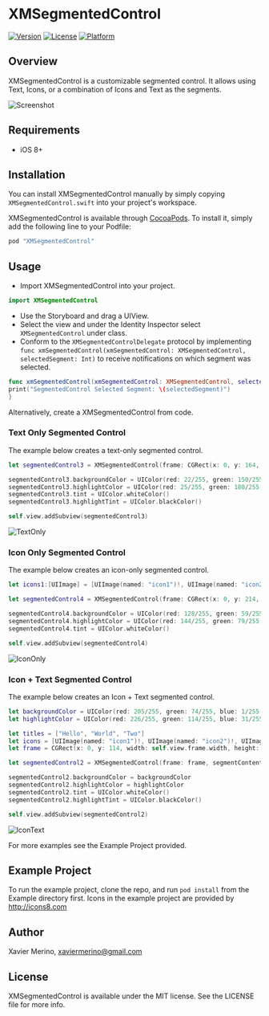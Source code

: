 # XMSegmentedControl

[![Version](https://img.shields.io/cocoapods/v/XMSegmentedControl.svg?style=flat)](http://cocoapods.org/pods/XMSegmentedControl)
[![License](https://img.shields.io/cocoapods/l/XMSegmentedControl.svg?style=flat)](http://cocoapods.org/pods/XMSegmentedControl)
[![Platform](https://img.shields.io/cocoapods/p/XMSegmentedControl.svg?style=flat)](http://cocoapods.org/pods/XMSegmentedControl)

## Overview
XMSegmentedControl is a customizable segmented control. It allows using Text, Icons, or a combination of Icons and Text as the segments.

![Screenshot](http://zippy.gfycat.com/SlimZestyGermanspitz.gif)

## Requirements
* iOS 8+

## Installation
You can install XMSegmentedControl manually by simply copying `XMSegmentedControl.swift` into your project's workspace.  

XMSegmentedControl is available through [CocoaPods](http://cocoapods.org).  To install it, simply add the following line to your Podfile:

```ruby
pod "XMSegmentedControl"
```
## Usage

* Import XMSegmentedControl into your project. 

```Swift
import XMSegmentedControl
```
* Use the Storyboard and drag a UIView. 
* Select the view and under the Identity Inspector select `XMSegmentedControl` under class. 
* Conform to the `XMSegmentedControlDelegate` protocol by implementing `func xmSegmentedControl(xmSegmentedControl: XMSegmentedControl, selectedSegment: Int)` to receive notifications on which segment was selected.

```Swift
func xmSegmentedControl(xmSegmentedControl: XMSegmentedControl, selectedSegment: Int) {
print("SegmentedControl Selected Segment: \(selectedSegment)")
}
```
Alternatively, create a XMSegmentedControl from code.

### Text Only Segmented Control
The example below creates a text-only segmented control.
```Swift
let segmentedControl3 = XMSegmentedControl(frame: CGRect(x: 0, y: 164, width: self.view.frame.width, height: 44), segmentTitle: ["Hello", "World", "Three"], selectedItemHighlightStyle: XMSelectedItemHighlightStyle.TopEdge)

segmentedControl3.backgroundColor = UIColor(red: 22/255, green: 150/255, blue: 122/255, alpha: 1)
segmentedControl3.highlightColor = UIColor(red: 25/255, green: 180/255, blue: 145/255, alpha: 1)
segmentedControl3.tint = UIColor.whiteColor()
segmentedControl3.highlightTint = UIColor.blackColor()

self.view.addSubview(segmentedControl3)
```

![TextOnly](https://dl.dropboxusercontent.com/u/72507896/XMSegmentedControlScreenshots/textonly.png)

### Icon Only Segmented Control
The example below creates an icon-only segmented control.
``` Swift
let icons1:[UIImage] = [UIImage(named: "icon1")!, UIImage(named: "icon2")!, UIImage(named: "icon3")!, UIImage(named: "icon4")!, UIImage(named: "icon5")!, UIImage(named: "icon6")!]

let segmentedControl4 = XMSegmentedControl(frame: CGRect(x: 0, y: 214, width: self.view.frame.width, height: 44), segmentIcon: icons1, selectedItemHighlightStyle: XMSelectedItemHighlightStyle.Background)

segmentedControl4.backgroundColor = UIColor(red: 128/255, green: 59/255, blue: 159/255, alpha: 1)
segmentedControl4.highlightColor = UIColor(red: 144/255, green: 79/255, blue: 173/255, alpha: 1)
segmentedControl4.tint = UIColor.whiteColor()

self.view.addSubview(segmentedControl4)
```

![IconOnly](https://dl.dropboxusercontent.com/u/72507896/XMSegmentedControlScreenshots/icononly.png)

### Icon + Text Segmented Control
The example below creates an Icon + Text segmented control.
``` Swift
let backgroundColor = UIColor(red: 205/255, green: 74/255, blue: 1/255, alpha: 1)
let highlightColor = UIColor(red: 226/255, green: 114/255, blue: 31/255, alpha: 1)

let titles = ["Hello", "World", "Two"]
let icons = [UIImage(named: "icon1")!, UIImage(named: "icon2")!, UIImage(named: "icon3")!]
let frame = CGRect(x: 0, y: 114, width: self.view.frame.width, height: 44)

let segmentedControl2 = XMSegmentedControl(frame: frame, segmentContent: (titles, icons), selectedItemHighlightStyle: XMSelectedItemHighlightStyle.BottomEdge)

segmentedControl2.backgroundColor = backgroundColor
segmentedControl2.highlightColor = highlightColor
segmentedControl2.tint = UIColor.whiteColor()
segmentedControl2.highlightTint = UIColor.blackColor()

self.view.addSubview(segmentedControl2)
```

![IconText](https://dl.dropboxusercontent.com/u/72507896/XMSegmentedControlScreenshots/texticon.tiff)

For more examples see the Example Project provided.

## Example Project

To run the example project, clone the repo, and run `pod install` from the Example directory first.
Icons in the example project are provided by http://icons8.com

## Author

Xavier Merino, xaviermerino@gmail.com

## License

XMSegmentedControl is available under the MIT license. See the LICENSE file for more info.